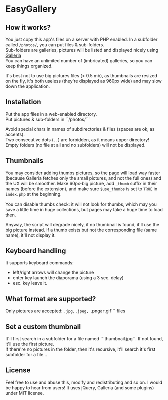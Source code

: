 # EasyGallery

## How it works?

You just copy this app's files on a server with PHP enabled. In a subfolder called ```/photos/```, you can put files & sub-folders.  
Sub-folders are galleries, pictures will be listed and displayed nicely using [Galleria](http://galleria.io/)  
You can have an unlimited number of (imbricated) galleries, so you can keep things organized.

It's best not to use big pictures files (< 0.5 mb), as thumbnails are resized on the fly, it's both useless (they're displayed as 960px wide) and may slow down the application.

## Installation

Put the app files in a web-enabled directory.  
Put pictures & sub-folders in ``/photos/```  

Avoid special chars in names of subdirectories & files (spaces are ok, as accents).  
Two consecutive dots (```..```) are forbidden, as it means upper directory!
Empty folders (no file at all and no subfolders) will not be displayed.

## Thumbnails

You may consider adding thumbs pictures, so the page will load way faster (because Galleria fetches only the small pictures, and not the full ones) and the UX will be smoother.
Make 60px-big picture, add ```_thumb``` suffix in their names (before the extension), and make sure ```$use_thumbs``` is set to ```TRUE``` in ```index.php``` at the beginning.

You can disable thumbs check: it will not look for thumbs, which may you save a little time in huge collections, but pages may take a huge time to load then.

Anyway, the script will degrade nicely, if no thumbnail is found, it'll use the big picture instead. If a thumb exists but not the corresponding file (same name), it'll not display it.

## Keyboard handling

It supports keyboard commands: 
 - left/right arrows will change the picture
 - enter key launch the diaporama (using a 3 sec. delay)
 - esc. key leave it.

## What format are supported?

Only pictures are accepted: ```.jpg```, ```.jpeg, ```.png``` or ```.gif``` files

## Set a custom thumbnail

It'll first search in a subfolder for a file named ```thumbnail.jpg``. If not found, it'll use the first picture.  
If there're no pictures in the folder, then it's recursive, it'll search it's first subfolder for a file...

## License

Feel free to use and abuse this, modify and redistributing and so on. I would be happy to hear from users!
It uses jQuery, Galleria (and some plugins) under MIT license.